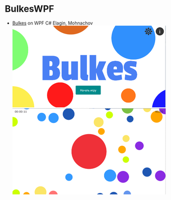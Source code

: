 # BulkesWPF
* [Bulkes](https://github.com/vlad230596/Bulkes) on WPF C#
Elagin, Mohnachov
![текущий интерфейс](https://github.com/vlad230596/BulkesWPF/blob/master/BulkesScreenshot/ui.png)
![текущий игровой процесс](https://github.com/vlad230596/BulkesWPF/blob/master/BulkesScreenshot/game.png)
